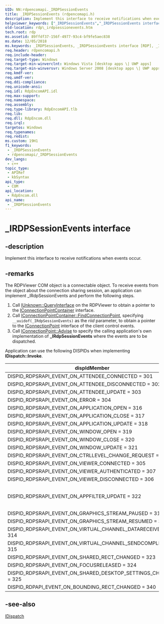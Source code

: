 ```yaml
---
UID: NN:rdpencomapi._IRDPSessionEvents
title: _IRDPSessionEvents (rdpencomapi.h)
description: Implement this interface to receive notifications when events occur.
helpviewer_keywords: ["_IRDPSessionEvents","_IRDPSessionEvents interface [RDP]","_IRDPSessionEvents interface [RDP]","described","rdp._irdpsessionevents","rdpencomapi/_IRDPSessionEvents"]
old-location: rdp\_irdpsessionevents.htm
tech.root: rdp
ms.assetid: 89ffdf37-156f-4977-93c4-bf9fe5aec838
ms.date: 12/05/2018
ms.keywords: _IRDPSessionEvents, _IRDPSessionEvents interface [RDP], _IRDPSessionEvents interface [RDP],described, rdp._irdpsessionevents, rdpencomapi/_IRDPSessionEvents
req.header: rdpencomapi.h
req.include-header: 
req.target-type: Windows
req.target-min-winverclnt: Windows Vista [desktop apps \| UWP apps]
req.target-min-winversvr: Windows Server 2008 [desktop apps \| UWP apps]
req.kmdf-ver: 
req.umdf-ver: 
req.ddi-compliance: 
req.unicode-ansi: 
req.idl: RdpEncomAPI.idl
req.max-support: 
req.namespace: 
req.assembly: 
req.type-library: RdpEncomAPI.tlb
req.lib: 
req.dll: RdpEncom.dll
req.irql: 
targetos: Windows
req.typenames: 
req.redist: 
ms.custom: 19H1
f1_keywords:
 - _IRDPSessionEvents
 - rdpencomapi/_IRDPSessionEvents
dev_langs:
 - c++
topic_type:
 - APIRef
 - kbSyntax
api_type:
 - COM
api_location:
 - RdpEncom.dll
api_name:
 - _IRDPSessionEvents
---
```


# _IRDPSessionEvents interface


## -description

Implement this interface to receive notifications when events occur.

## -remarks

The RDPViewer COM object is a connectable object. To receive events from the object about the connection sharing session, an application can implement _IRdpSessionEvents and perform the following steps.

1. Call [IUnknown::QueryInterface](/windows/win32/api/unknwn/nf-unknwn-iunknown-queryinterface(refiid_void)) on the RDPViewer to obtain a pointer to the [IConnectionPointContainer](/windows/win32/api/ocidl/nn-ocidl-iconnectionpointcontainer) interface.
1. Call [IConnectionPointContainer::FindConnectionPoint](/windows/win32/api/ocidl/nf-ocidl-iconnectionpointcontainer-findconnectionpoint), specifying `__uuidof(_IRdpSessionEvents)` as the *riid* parameter, to obtain a pointer to the [IConnectionPoint](/windows/win32/api/ocidl/nn-ocidl-iconnectionpoint) interface of the client control events. 
1. Call [IConnectionPoint::Advise](/windows/win32/api/ocidl/nf-ocidl-iconnectionpoint-advise) to specify the calling application's own implementation of **_IRdpSessionEvents** where the events are to be dispatched. 

Application can use the following DISPIDs when implementing **IDispatch::Invoke**.

| dispIdMember | Dispatch to method |
|--------------|--------------------|
| DISPID_RDPSRAPI_EVENT_ON_ATTENDEE_CONNECTED = 301| [OnAttendeeConnected](/previous-versions/windows/desktop/rdp/onattendeeconnected) |
| DISPID_RDPSRAPI_EVENT_ON_ATTENDEE_DISCONNECTED = 302| [OnAttendeeDisconnected](/previous-versions/windows/desktop/rdp/onattendeedisconnected) |
| DISPID_RDPSRAPI_EVENT_ON_ATTENDEE_UPDATE = 303| [OnAttendeeUpdate](/previous-versions/windows/desktop/rdp/onattendeeupdate) |
| DISPID_RDPSRAPI_EVENT_ON_ERROR = 304| [OnError](/previous-versions/windows/desktop/rdp/onerror) |
| DISPID_RDPSRAPI_EVENT_ON_APPLICATION_OPEN = 316| [OnApplicationOpen](/previous-versions/windows/desktop/rdp/onapplicationopen) |
| DISPID_RDPSRAPI_EVENT_ON_APPLICATION_CLOSE = 317| [OnApplicationClose](/previous-versions/windows/desktop/rdp/onapplicationclose) |
| DISPID_RDPSRAPI_EVENT_ON_APPLICATION_UPDATE = 318| [OnApplicationUpdate](/previous-versions/windows/desktop/rdp/onapplicationupdate) |
| DISPID_RDPSRAPI_EVENT_ON_WINDOW_OPEN = 319 | [OnWindowOpen](/previous-versions/windows/desktop/rdp/onwindowopen) |
| DISPID_RDPSRAPI_EVENT_ON_WINDOW_CLOSE = 320 | | [OnWindowClose](/previous-versions/windows/desktop/rdp/onwindowclose) |
| DISPID_RDPSRAPI_EVENT_ON_WINDOW_UPDATE = 321 | [OnWindowUpdate](/previous-versions/windows/desktop/rdp/onwindowupdate) |
| DISPID_RDPSRAPI_EVENT_ON_CTRLLEVEL_CHANGE_REQUEST = 309 | [OnControlLevelChangeRequest](/previous-versions/windows/desktop/rdp/oncontrollevelchangerequest) |
| DISPID_RDPSRAPI_EVENT_ON_VIEWER_CONNECTED = 305 | [OnConnectionEstablished](/previous-versions/windows/desktop/rdp/onconnectionestablished) |
| DISPID_RDPSRAPI_EVENT_ON_VIEWER_AUTHENTICATED = 307 | [OnConnectionAuthenticated](/previous-versions/windows/desktop/rdp/onconnectionauthenticated) |
| DISPID_RDPSRAPI_EVENT_ON_VIEWER_DISCONNECTED = 306 | [OnConnectionTerminated](/previous-versions/windows/desktop/rdp/onconnectionterminated) |
| DISPID_RDPSRAPI_EVENT_ON_APPFILTER_UPDATE = 322 | None. A notification that the application filter returned by IRDPSRAPISharingSession::get_ApplicationFilter has changed.
| DISPID_RDPSRAPI_EVENT_ON_GRAPHICS_STREAM_PAUSED = 310 | [OnGraphicsStreamPaused](/previous-versions/windows/desktop/rdp/ongraphicsstreampaused) |
| DISPID_RDPSRAPI_EVENT_ON_GRAPHICS_STREAM_RESUMED = 311 | [OnGraphicsStreamResumed](/previous-versions/windows/desktop/rdp/ongraphicsstreamresumed) |
| DISPID_RDPSRAPI_EVENT_ON_VIRTUAL_CHANNEL_DATARECEIVED = 314 | [OnChannelDataReceived](/previous-versions/windows/desktop/rdp/onchanneldatareceived) |
| DISPID_RDPSRAPI_EVENT_ON_VIRTUAL_CHANNEL_SENDCOMPLETED = 315 | [OnChannelDataSent](/previous-versions/windows/desktop/rdp/onchanneldatasent) |
| DISPID_RDPSRAPI_EVENT_ON_SHARED_RECT_CHANGED = 323 | [OnSharedRectChanged](/previous-versions/windows/desktop/rdp/onsharedrectchanged) |
| DISPID_RDPSRAPI_EVENT_ON_FOCUSRELEASED = 324 | [OnFocusReleased](/previous-versions/windows/desktop/rdp/onfocusreleased) |
| DISPID_RDPSRAPI_EVENT_ON_SHARED_DESKTOP_SETTINGS_CHANGED = 325 | [OnSharedDesktopSettingsChanged](/previous-versions/windows/desktop/rdp/onshareddesktopsettingschanged) |
| DISPID_RDPAPI_EVENT_ON_BOUNDING_RECT_CHANGED = 340 | [OnViewingSizeChanged](/previous-versions/windows/desktop/rdp/onviewingsizechanged) |


## -see-also

<a href="/previous-versions/windows/desktop/api/oaidl/nn-oaidl-idispatch">IDispatch</a>